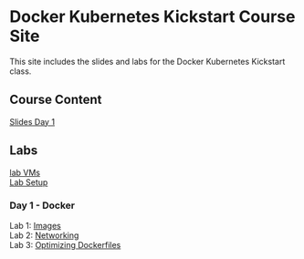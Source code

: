 # Docker Kubernetes Kickstart Course Site

This site includes the slides and labs for the Docker Kubernetes Kickstart class. 

## Course Content 
[Slides Day 1](http://bit.ly/docker-k8s-content-1)   

## Labs
[lab VMs](https://docs.google.com/spreadsheets/d/1kW1rNQMZVdoYa2IDLZa66rLv122LM_mIfkbjxhEmVsQ/edit?usp=sharing)  
[Lab Setup](labs/001-setup/)  

### Day 1 - Docker
Lab 1: [Images](labs/images/)  
Lab 2: [Networking](labs/networking/)  
Lab 3: [Optimizing Dockerfiles](labs/adv-dockerfile/)

